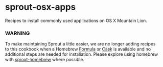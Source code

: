 sprout-osx-apps
===============

Recipes to install commonly used applications on OS X Mountain Lion.

### WARNING

To make maintaining Sprout a little easier, we are no longer adding recipes to this cookbook when a Homebrew [Formula](https://github.com/Homebrew/homebrew/tree/master/Library/Formula/) or [Cask](https://github.com/phinze/homebrew-cask) is available and no additional steps are needed for installation. Please explore using homebrew with [sprout-homebrew](https://github.com/pivotal-sprout/sprout-homebrew) where possible.

